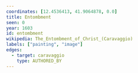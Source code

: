 ```yaml
---
coordinates: [12.4536413, 41.9064878, 0.0]
title: Entombment
seen: 0
year: 1603
id: entombment
wikipedia: The_Entombment_of_Christ_(Caravaggio)
labels: ["painting", "image"]
edges:
  - target: caravaggio
    type: AUTHORED_BY
---
```

